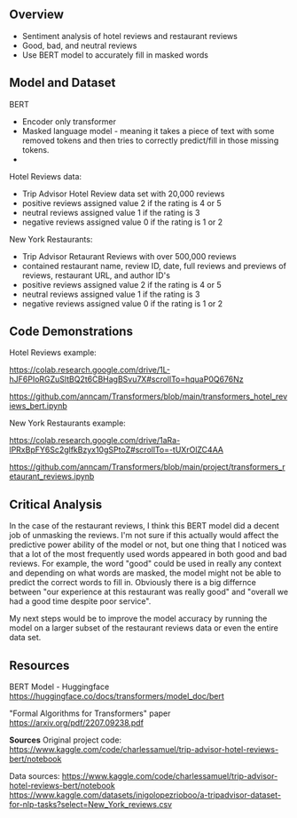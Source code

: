 
## **Overview**

- Sentiment analysis of hotel reviews and restaurant reviews 
- Good, bad, and neutral reviews 
- Use BERT model to accurately fill in masked words  


## **Model and Dataset**

BERT 
  - Encoder only transformer
  - Masked language model - meaning it takes a piece of text with some removed tokens and then tries to correctly predict/fill in those missing tokens. 
  - 

Hotel Reviews data:
- Trip Advisor Hotel Review data set with 20,000 reviews
- positive reviews assigned value 2 if the rating is 4 or 5
- neutral reviews assigned value 1 if the rating is 3 
- negative reviews assigned value 0 if the rating is 1 or 2

New York Restaurants: 
- Trip Advisor Retaurant Reviews with over 500,000 reviews 
- contained restaurant name, review ID, date, full reviews and previews of reviews, restaurant URL, and author ID's
- positive reviews assigned value 2 if the rating is 4 or 5
- neutral reviews assigned value 1 if the rating is 3 
- negative reviews assigned value 0 if the rating is 1 or 2


## **Code Demonstrations** 

Hotel Reviews example:

https://colab.research.google.com/drive/1L-hJF6PIoRGZuSltBQ2t6CBHagBSvu7X#scrollTo=hquaP0Q676Nz

https://github.com/anncam/Transformers/blob/main/transformers_hotel_reviews_bert.ipynb

New York Restaurants example:

https://colab.research.google.com/drive/1aRa-lPRxBpFY6Sc2glfkBzyx10gSPtoZ#scrollTo=-tUXrOlZC4AA

https://github.com/anncam/Transformers/blob/main/project/transformers_retaurant_reviews.ipynb

## **Critical Analysis** 
In the case of the restaurant reviews, I think this BERT model did a decent job of unmasking the reviews. I'm not sure if this actually would affect the predictive power ability of the model or not, but one thing that I noticed was that a lot of the most frequently used words appeared in both good and bad reviews. For example, the word "good" could be used in really any context and depending on what words are masked, the model might not be able to predict the correct words to fill in. Obviously there is a big differnce between "our experience at this restaurant was really good" and "overall we had a good time despite poor service". 

My next steps would be to improve the model accuracy by running the model on a larger subset of the restaurant reviews data or even the entire data set. 

## **Resources** 

BERT Model - Huggingface  
https://huggingface.co/docs/transformers/model_doc/bert

"Formal Algorithms for Transformers" paper
https://arxiv.org/pdf/2207.09238.pdf

**Sources**
Original project code: https://www.kaggle.com/code/charlessamuel/trip-advisor-hotel-reviews-bert/notebook

Data sources: 
https://www.kaggle.com/code/charlessamuel/trip-advisor-hotel-reviews-bert/notebook
https://www.kaggle.com/datasets/inigolopezrioboo/a-tripadvisor-dataset-for-nlp-tasks?select=New_York_reviews.csv


